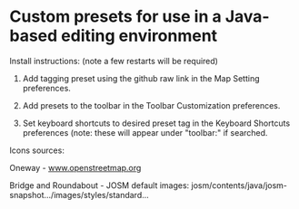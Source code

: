 # Custom presets for use in a Java-based editing environment

Install instructions: (note a few restarts will be required)

1. Add tagging preset using the github raw link in the Map Setting preferences.
 
2. Add presets to the toolbar in the Toolbar Customization preferences.

3. Set keyboard shortcuts to desired preset tag in the Keyboard Shortcuts preferences (note: these will appear under "toolbar:" if searched. 


 Icons sources:

Oneway - www.openstreetmap.org

Bridge and Roundabout - JOSM default images: josm/contents/java/josm-snapshot.../images/styles/standard...
